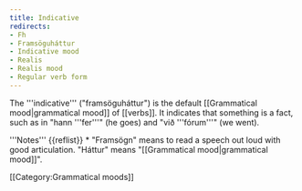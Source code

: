 ```yaml
---
title: Indicative
redirects:
- Fh
- Framsöguháttur
- Indicative mood
- Realis
- Realis mood
- Regular verb form
---
```


The '''indicative''' ("framsöguháttur") is the default [[Grammatical mood|grammatical mood]] of [[verbs]]. It indicates that something is a fact, such as in "hann '''fer'''" (he goes) and "við '''fórum'''" (we went).

<div class=notes>
'''Notes'''
{{reflist}}
* "Framsögn" means to read a speech out loud with good articulation. "Háttur" means "[[Grammatical mood|grammatical mood]]".
</div>

[[Category:Grammatical moods]]